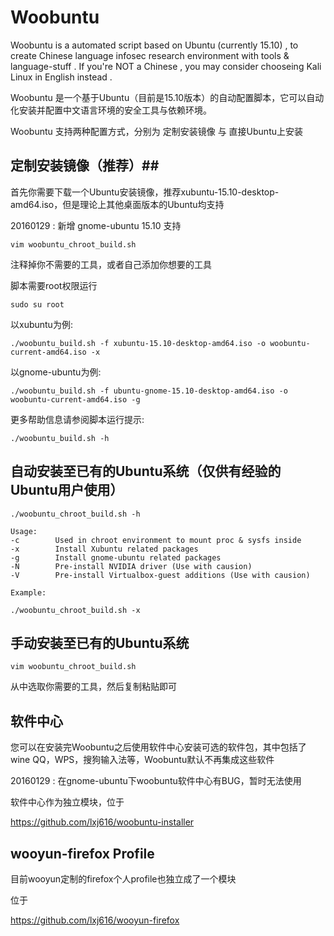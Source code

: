 # Woobuntu #

Woobuntu is a automated script based on Ubuntu (currently 15.10) , to create Chinese language infosec research environment with tools & language-stuff . If you're NOT a Chinese , you may consider chooseing Kali Linux in English instead .

Woobuntu 是一个基于Ubuntu（目前是15.10版本）的自动配置脚本，它可以自动化安装并配置中文语言环境的安全工具与依赖环境。

Woobuntu 支持两种配置方式，分别为 定制安装镜像 与 直接Ubuntu上安装

## 定制安装镜像（推荐）##

首先你需要下载一个Ubuntu安装镜像，推荐xubuntu-15.10-desktop-amd64.iso，但是理论上其他桌面版本的Ubuntu均支持

20160129 : 新增 gnome-ubuntu 15.10 支持

    vim woobuntu_chroot_build.sh

注释掉你不需要的工具，或者自己添加你想要的工具

脚本需要root权限运行

    sudo su root

以xubuntu为例:

    ./woobuntu_build.sh -f xubuntu-15.10-desktop-amd64.iso -o woobuntu-current-amd64.iso -x

以gnome-ubuntu为例:

    ./woobuntu_build.sh -f ubuntu-gnome-15.10-desktop-amd64.iso -o woobuntu-current-amd64.iso -g

更多帮助信息请参阅脚本运行提示:

    ./woobuntu_build.sh -h

## 自动安装至已有的Ubuntu系统（仅供有经验的Ubuntu用户使用） ##
                                                 
    ./woobuntu_chroot_build.sh -h

    Usage:
    -c        Used in chroot environment to mount proc & sysfs inside
    -x        Install Xubuntu related packages
    -g        Install gnome-ubuntu related packages
    -N        Pre-install NVIDIA driver (Use with causion)
    -V        Pre-install Virtualbox-guest additions (Use with causion)

    Example:

    ./woobuntu_chroot_build.sh -x

## 手动安装至已有的Ubuntu系统 ##

    vim woobuntu_chroot_build.sh

从中选取你需要的工具，然后复制粘贴即可

## 软件中心 ##

您可以在安装完Woobuntu之后使用软件中心安装可选的软件包，其中包括了wine QQ，WPS，搜狗输入法等，Woobuntu默认不再集成这些软件

20160129 : 在gnome-ubuntu下woobuntu软件中心有BUG，暂时无法使用

软件中心作为独立模块，位于

https://github.com/lxj616/woobuntu-installer

## wooyun-firefox Profile ##

目前wooyun定制的firefox个人profile也独立成了一个模块

位于

https://github.com/lxj616/wooyun-firefox


